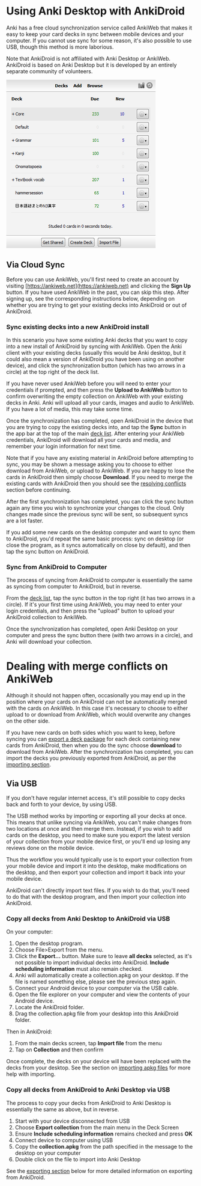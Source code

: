 # Using Anki Desktop with AnkiDroid

<!-- toc -->

Anki has a free cloud synchronization service called AnkiWeb that makes it easy to keep your card decks in sync between mobile devices and your computer. If you cannot use sync for some reason, it's also possible to use USB, though this method is more laborious.

Note that AnkiDroid is not affiliated with Anki Desktop or AnkiWeb. AnkiDroid is based on Anki Desktop but it is developed by an entirely separate community of volunteers.

![AnkiDesktop.png](img/AnkiDesktop.png)

## Via Cloud Sync
Before you can use AnkiWeb, you'll first need to create an account by visiting [https://ankiweb.net](https://ankiweb.net) and clicking the **Sign Up** button. If you have used AnkiWeb in the past, you can skip this step. After signing up, see the corresponding instructions below, depending on whether you are trying to get your existing decks into AnkiDroid or out of AnkiDroid.

### Sync existing decks into a new AnkiDroid install
In this scenario you have some existing Anki decks that you want to copy into a new install of AnkiDroid by syncing with AnkiWeb. Open the Anki client with your existing decks (usually this would be Anki desktop, but it could also mean a version of AnkiDroid you have been using on another device), and click the synchronization button (which has two arrows in a circle) at the top right of the deck list.

If you have never used AnkiWeb before you will need to enter your credentials if prompted, and then press the **Upload to AnkiWeb** button to confirm overwriting the empty collection on AnkiWeb with your existing decks in Anki. Anki will upload all your cards, images and audio to AnkiWeb. If you have a lot of media, this may take some time.

Once the synchronization has completed, open AnkiDroid in the device that you are trying to copy the existing decks into, and tap the **Sync** button in the app bar at the top of the main [deck list](deck-picker.md). 
After entering your AnkiWeb credentials, AnkiDroid will download all your cards and media, and remember your login information for next time.

Note that if you have any existing material in AnkiDroid before attempting to sync, you may be shown a message asking you to choose to either download from AnkiWeb, or upload to AnkiWeb. If you are happy to lose the cards in AnkiDroid then simply choose **Download**. If you need to merge the existing cards with AnkiDroid then you should see the [resolving conflicts](anki-desktop.md#dealing-with-merge-conflicts-on-ankiweb) section before continuing.

After the first synchronization has completed, you can click the sync button again any time you wish to synchronize your changes to the cloud. Only changes made since the previous sync will be sent, so subsequent syncs are a lot faster.

If you add some new cards on the desktop computer and want to sync them to AnkiDroid, you'd repeat the same basic process: sync on desktop (or close the program, as it syncs automatically on close by default), and then tap the sync button on AnkiDroid.

### Sync from AnkiDroid to Computer
The process of syncing from AnkiDroid to computer is essentially the same as syncing from computer to AnkiDroid, but in reverse.

From the [deck list](deck-picker.md), tap the sync button in the top right (it has two arrows in a circle). If it's your first time using AnkiWeb, you may need to enter your login credentials, and then press the "upload" button to upload your AnkiDroid collection to AnkiWeb.

Once the synchronization has completed, open Anki Desktop on your computer and press the sync button there (with two arrows in a circle), and Anki will download your collection.

# Dealing with merge conflicts on AnkiWeb
Although it should not happen often, occasionally you may end up in the position where your cards on AnkiDroid can not be automatically merged with the cards on AnkiWeb. In this case it's necessary to choose to either upload to or download from AnkiWeb, which would overwrite any changes on the other side. 

If you have new cards on both sides which you want to keep, before syncing you can [export a deck package](exporting.md) for each deck containing new cards from AnkiDroid, then when you do the sync choose **download** to download from AnkiWeb. After the synchronization has completed, you can import the decks you previously exported from AnkiDroid, as per the [importing section](importing/importing-anki-files.md).

## Via USB

If you don't have regular internet access, it's still possible to copy decks back and forth to your device, by using USB.

The USB method works by importing or exporting all your decks at once. This means that unlike syncing via AnkiWeb, you can't make changes from two locations at once and then merge them. Instead, if you wish to add cards on the desktop, you need to make sure you export the latest version of your collection from your mobile device first, or you'll end up losing any reviews done on the mobile device.

Thus the workflow you would typically use is to export your collection from your mobile device and import it into the desktop, make modifications on the desktop, and then export your collection and import it back into your mobile device.

AnkiDroid can't directly import text files. If you wish to do that, you'll need to do that with the desktop program, and then import your collection into AnkiDroid.

### Copy all decks from Anki Desktop to AnkiDroid via USB

On your computer:
 1. Open the desktop program.
 2. Choose File>Export from the menu.
 3. Click the **Export...** button. Make sure to leave **all decks** selected, as it's not possible to import individual decks into AnkiDroid. **Include scheduling information** must also remain checked.
 4. Anki will automatically create a collection.apkg on your desktop. If the file is named something else, please see the previous step again.
 5. Connect your Android device to your computer via the USB cable.
 6. Open the file explorer on your computer and view the contents of your Android device.
 7. Locate the AnkiDroid folder.
 8. Drag the collection.apkg file from your desktop into this AnkiDroid folder.
 
Then in AnkiDroid:
 1. From the main decks screen, tap **Import file** from the menu
 2. Tap on **Collection** and then confirm

Once complete, the decks on your device will have been replaced with the decks from your desktop. See the section on 
[importing apkg files](importing/importing-anki-files.md) for more help with importing.

### Copy all decks from AnkiDroid to Anki Desktop via USB

The process to copy your decks from AnkiDroid to Anki Desktop is essentially the same as above, but in reverse.
 1. Start with your device disconnected from USB
 2. Choose **Export collection** from the main menu in the Deck Screen
 3. Ensure **Include scheduling information** remains checked and press **OK**
 4. Connect device to computer using USB
 5. Copy the **collection.apkg** from the path specified in the message to the desktop on your computer
 6. Double click on the file to import into Anki Desktop
 
See the [exporting section](exporting.md) below for more detailed information on exporting from AnkiDroid.
